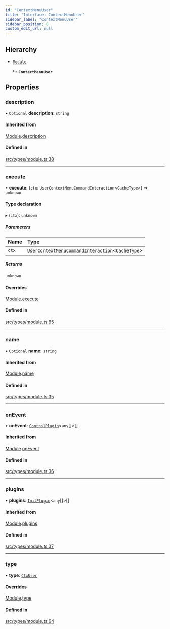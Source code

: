 ```yaml
---
id: "ContextMenuUser"
title: "Interface: ContextMenuUser"
sidebar_label: "ContextMenuUser"
sidebar_position: 0
custom_edit_url: null
---
```


## Hierarchy

- [`Module`](Module.md)

  ↳ **`ContextMenuUser`**

## Properties

### description

• `Optional` **description**: `string`

#### Inherited from

[Module](Module.md).[description](Module.md#description)

#### Defined in

[src/types/module.ts:38](https://github.com/sern-handler/handler/blob/b641472/src/types/module.ts#L38)

___

### execute

• **execute**: (`ctx`: `UserContextMenuCommandInteraction`<`CacheType`\>) => `unknown`

#### Type declaration

▸ (`ctx`): `unknown`

##### Parameters

| Name | Type |
| :------ | :------ |
| `ctx` | `UserContextMenuCommandInteraction`<`CacheType`\> |

##### Returns

`unknown`

#### Overrides

[Module](Module.md).[execute](Module.md#execute)

#### Defined in

[src/types/module.ts:65](https://github.com/sern-handler/handler/blob/b641472/src/types/module.ts#L65)

___

### name

• `Optional` **name**: `string`

#### Inherited from

[Module](Module.md).[name](Module.md#name)

#### Defined in

[src/types/module.ts:35](https://github.com/sern-handler/handler/blob/b641472/src/types/module.ts#L35)

___

### onEvent

• **onEvent**: [`ControlPlugin`](ControlPlugin.md)<`any`[]\>[]

#### Inherited from

[Module](Module.md).[onEvent](Module.md#onevent)

#### Defined in

[src/types/module.ts:36](https://github.com/sern-handler/handler/blob/b641472/src/types/module.ts#L36)

___

### plugins

• **plugins**: [`InitPlugin`](InitPlugin.md)<`any`[]\>[]

#### Inherited from

[Module](Module.md).[plugins](Module.md#plugins)

#### Defined in

[src/types/module.ts:37](https://github.com/sern-handler/handler/blob/b641472/src/types/module.ts#L37)

___

### type

• **type**: [`CtxUser`](../enums/CommandType.md#ctxuser)

#### Overrides

[Module](Module.md).[type](Module.md#type)

#### Defined in

[src/types/module.ts:64](https://github.com/sern-handler/handler/blob/b641472/src/types/module.ts#L64)
